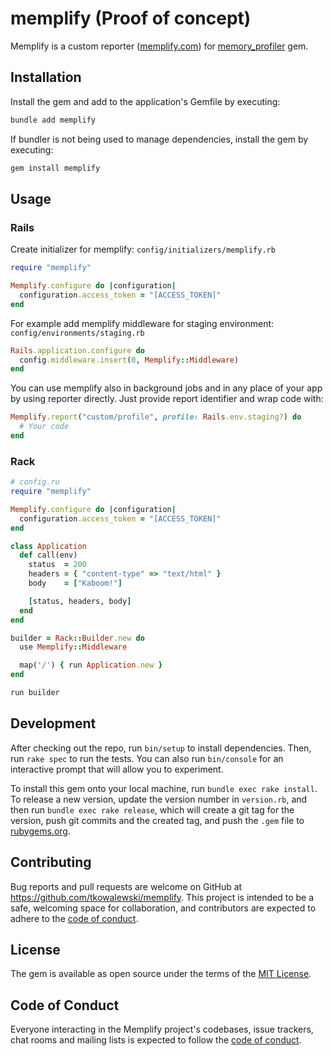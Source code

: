 # memplify (Proof of concept)

Memplify is a custom reporter ([memplify.com](https://memplify.com)) for [memory_profiler](https://rubygems.org/gems/memory_profiler) gem.

## Installation

Install the gem and add to the application's Gemfile by executing:

```bash
bundle add memplify
```

If bundler is not being used to manage dependencies, install the gem by executing:

```bash
gem install memplify
```

## Usage

### Rails

Create initializer for memplify: `config/initializers/memplify.rb`

```ruby
require "memplify"

Memplify.configure do |configuration|
  configuration.access_token = "[ACCESS_TOKEN]"
end
```

For example add memplify middleware for staging environment: `config/environments/staging.rb`

```ruby
Rails.application.configure do
  config.middleware.insert(0, Memplify::Middleware)
end
```

You can use memplify also in background jobs and in any place of your app by using reporter directly.
Just provide report identifier and wrap code with:

```ruby
Memplify.report("custom/profile", profile: Rails.env.staging?) do
  # Your code
end
```

### Rack

```ruby
# config.ru
require "memplify"

Memplify.configure do |configuration|
  configuration.access_token = "[ACCESS_TOKEN]"
end

class Application
  def call(env)
    status  = 200
    headers = { "content-type" => "text/html" }
    body    = ["Kaboom!"]

    [status, headers, body]
  end
end

builder = Rack::Builder.new do
  use Memplify::Middleware

  map('/') { run Application.new }
end

run builder
```

## Development

After checking out the repo, run `bin/setup` to install dependencies. Then, run `rake spec` to run the tests. You can also run `bin/console` for an interactive prompt that will allow you to experiment.

To install this gem onto your local machine, run `bundle exec rake install`. To release a new version, update the version number in `version.rb`, and then run `bundle exec rake release`, which will create a git tag for the version, push git commits and the created tag, and push the `.gem` file to [rubygems.org](https://rubygems.org).

## Contributing

Bug reports and pull requests are welcome on GitHub at https://github.com/tkowalewski/memplify. This project is intended to be a safe, welcoming space for collaboration, and contributors are expected to adhere to the [code of conduct](https://github.com/[USERNAME]/memplify/blob/main/CODE_OF_CONDUCT.md).

## License

The gem is available as open source under the terms of the [MIT License](https://opensource.org/licenses/MIT).

## Code of Conduct

Everyone interacting in the Memplify project's codebases, issue trackers, chat rooms and mailing lists is expected to follow the [code of conduct](https://github.com/[USERNAME]/memplify/blob/main/CODE_OF_CONDUCT.md).
